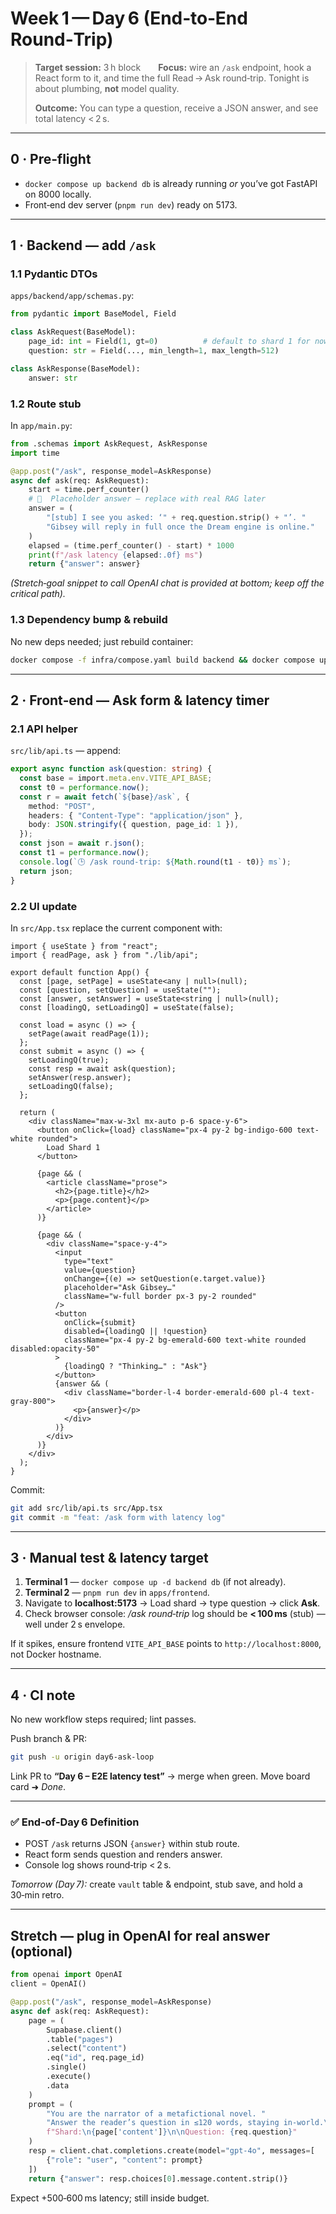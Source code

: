 # Week 1 — Day 6 (End‑to‑End Round‑Trip)

> **Target session:** 3 h block  **Focus:** wire an `/ask` endpoint, hook a React form to it, and time the full Read → Ask round‑trip. Tonight is about plumbing, **not** model quality.
>
> **Outcome:** You can type a question, receive a JSON answer, and see total latency < 2 s.

---

## 0 · Pre‑flight

* `docker compose up backend db` is already running *or* you’ve got FastAPI on 8000 locally.
* Front‑end dev server (`pnpm run dev`) ready on 5173.

---

## 1 · Backend — add `/ask`

### 1.1  Pydantic DTOs

`apps/backend/app/schemas.py`:

```python
from pydantic import BaseModel, Field

class AskRequest(BaseModel):
    page_id: int = Field(1, gt=0)          # default to shard 1 for now
    question: str = Field(..., min_length=1, max_length=512)

class AskResponse(BaseModel):
    answer: str
```

### 1.2  Route stub

In `app/main.py`:

```python
from .schemas import AskRequest, AskResponse
import time

@app.post("/ask", response_model=AskResponse)
async def ask(req: AskRequest):
    start = time.perf_counter()
    # 🚧  Placeholder answer — replace with real RAG later
    answer = (
        "[stub] I see you asked: ‘" + req.question.strip() + "’. "
        "Gibsey will reply in full once the Dream engine is online."
    )
    elapsed = (time.perf_counter() - start) * 1000
    print(f"/ask latency {elapsed:.0f} ms")
    return {"answer": answer}
```

*(Stretch‑goal snippet to call OpenAI chat is provided at bottom; keep off the critical path).*

### 1.3  Dependency bump & rebuild

No new deps needed; just rebuild container:

```bash
docker compose -f infra/compose.yaml build backend && docker compose up -d backend
```

---

## 2 · Front‑end — Ask form & latency timer

### 2.1  API helper

`src/lib/api.ts` — append:

```ts
export async function ask(question: string) {
  const base = import.meta.env.VITE_API_BASE;
  const t0 = performance.now();
  const r = await fetch(`${base}/ask`, {
    method: "POST",
    headers: { "Content-Type": "application/json" },
    body: JSON.stringify({ question, page_id: 1 }),
  });
  const json = await r.json();
  const t1 = performance.now();
  console.log(`🕒 /ask round‑trip: ${Math.round(t1 - t0)} ms`);
  return json;
}
```

### 2.2  UI update

In `src/App.tsx` replace the current component with:

```tsx
import { useState } from "react";
import { readPage, ask } from "./lib/api";

export default function App() {
  const [page, setPage] = useState<any | null>(null);
  const [question, setQuestion] = useState("");
  const [answer, setAnswer] = useState<string | null>(null);
  const [loadingQ, setLoadingQ] = useState(false);

  const load = async () => {
    setPage(await readPage(1));
  };
  const submit = async () => {
    setLoadingQ(true);
    const resp = await ask(question);
    setAnswer(resp.answer);
    setLoadingQ(false);
  };

  return (
    <div className="max-w-3xl mx-auto p-6 space-y-6">
      <button onClick={load} className="px-4 py-2 bg-indigo-600 text-white rounded">
        Load Shard 1
      </button>

      {page && (
        <article className="prose">
          <h2>{page.title}</h2>
          <p>{page.content}</p>
        </article>
      )}

      {page && (
        <div className="space-y-4">
          <input
            type="text"
            value={question}
            onChange={(e) => setQuestion(e.target.value)}
            placeholder="Ask Gibsey…"
            className="w-full border px-3 py-2 rounded"
          />
          <button
            onClick={submit}
            disabled={loadingQ || !question}
            className="px-4 py-2 bg-emerald-600 text-white rounded disabled:opacity-50"
          >
            {loadingQ ? "Thinking…" : "Ask"}
          </button>
          {answer && (
            <div className="border-l-4 border-emerald-600 pl-4 text-gray-800">
              <p>{answer}</p>
            </div>
          )}
        </div>
      )}
    </div>
  );
}
```

Commit:

```bash
git add src/lib/api.ts src/App.tsx
git commit -m "feat: /ask form with latency log"
```

---

## 3 · Manual test & latency target

1. **Terminal 1** — `docker compose up -d backend db` (if not already).
2. **Terminal 2** — `pnpm run dev` in `apps/frontend`.
3. Navigate to **localhost:5173** → Load shard → type question → click **Ask**.
4. Check browser console: */ask round‑trip* log should be **< 100 ms** (stub) — well under 2 s envelope.

If it spikes, ensure frontend `VITE_API_BASE` points to `http://localhost:8000`, not Docker hostname.

---

## 4 · CI note

No new workflow steps required; lint passes.

Push branch & PR:

```bash
git push -u origin day6-ask-loop
```

Link PR to **“Day 6 – E2E latency test”** → merge when green.
Move board card ➜ *Done*.

---

### ✅ End‑of‑Day 6 Definition

* POST `/ask` returns JSON `{answer}` within stub route.
* React form sends question and renders answer.
* Console log shows round‑trip < 2 s.

*Tomorrow (Day 7):* create `vault` table & endpoint, stub save, and hold a 30‑min retro.

---

## Stretch — plug in OpenAI for real answer (optional)

```python
from openai import OpenAI
client = OpenAI()

@app.post("/ask", response_model=AskResponse)
async def ask(req: AskRequest):
    page = (
        Supabase.client()
        .table("pages")
        .select("content")
        .eq("id", req.page_id)
        .single()
        .execute()
        .data
    )
    prompt = (
        "You are the narrator of a metafictional novel. "
        "Answer the reader’s question in ≤120 words, staying in‑world.\n\n"
        f"Shard:\n{page['content']}\n\nQuestion: {req.question}"
    )
    resp = client.chat.completions.create(model="gpt-4o", messages=[
        {"role": "user", "content": prompt}
    ])
    return {"answer": resp.choices[0].message.content.strip()}
```

Expect +500‑600 ms latency; still inside budget.
